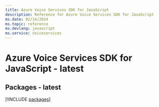 ```yaml
---
title: Azure Voice Services SDK for JavaScript
description: Reference for Azure Voice Services SDK for JavaScript
ms.date: 02/14/2024
ms.topic: reference
ms.devlang: javascript
ms.service: voiceservices
---
```

# Azure Voice Services SDK for JavaScript - latest
## Packages - latest
[!INCLUDE [packages](voice-services-index.md)]